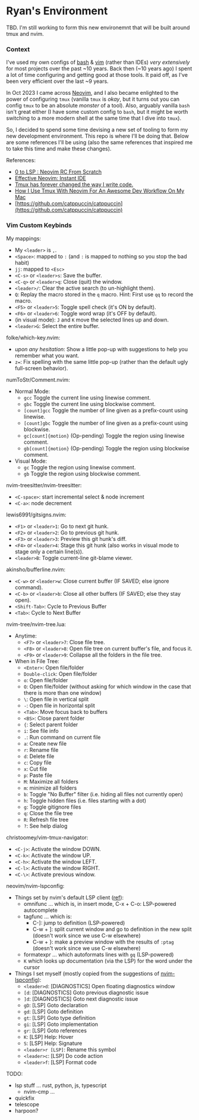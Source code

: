 # Ryan's Environment

TBD. I'm still working to form this new environemnt that will be built around tmux and nvim.

### Context

I've used my own configs of [bash](https://github.com/acu192/config-bash) & [vim](https://github.com/acu192/config-vim) (rather than IDEs) _very extensively_ for most projects over the past ~10 years. Back then (~10 years ago) I spent a lot of time configuring and getting good at those tools. It paid off, as I've been very efficient over the last ~9 years.

In Oct 2023 I came across [Neovim](https://github.com/neovim/neovim), and I also became enlighted to the power of configuring `tmux` (vanilla `tmux` is _okay_, but it turns out you can config `tmux` to be an absolute _monster_ of a tool). Also, arguably vanilla `bash` isn't great either (I have some custom config to `bash`, but it might be worth switching to a more modern shell at the same time that I dive into `tmux`).

So, I decided to spend some time devising a new set of tooling to form my new development environment. This repo is where I'll be doing that. Below are some references I'll be using (also the same references that inspired me to take this time and make these changes).

References:
- [0 to LSP : Neovim RC From Scratch](https://youtu.be/w7i4amO_zaE?si=hENKCR4plBRDahCa)
- [Effective Neovim: Instant IDE](https://youtu.be/stqUbv-5u2s?si=VZr16nnGmlm160GL)
- [Tmux has forever changed the way I write code.](https://youtu.be/DzNmUNvnB04?si=yRdO38tunEpp41yO)
- [How I Use Tmux With Neovim For An Awesome Dev Workflow On My Mac](https://youtu.be/U-omALWIBos?si=l9YqiBjJx35X92ii)
- [https://github.com/catppuccin/catppuccin](https://github.com/catppuccin/catppuccin)

### Vim Custom Keybinds

My mappings:
 - My `<leader>` is `,`.
 - `<Space>`: mapped to `:` (and `:` is mapped to nothing so you stop the bad habit)
 - `jj`: mapped to `<Esc>`
 - `<C-s>` or `<leader>s`: Save the buffer.
 - `<C-q>` or `<leader>q`: Close (quit) the window.
 - `<leader>/`: Clear the active search (to un-highlight them).
 - `Q`: Replay the macro stored in the `q` macro. Hint: First use `qq` to record the macro.
 - `<F5>` or `<leader>5`: Toggle spell check (it's ON by default).
 - `<F6>` or `<leader>6`: Toggle word wrap (it's OFF by default).
 - (in visual mode): `J` and `K` move the selected lines up and down.
 - `<leader>G`: Select the entire buffer.

folke/which-key.nvim:
 - _upon any hesitation_: Show a little pop-up with suggestions to help you remember what you want.
 - `z=`: Fix spelling with the same little pop-up (rather than the default ugly full-screen behavior).

numToStr/Comment.nvim:
 - Normal Mode:
   - `gcc` Toggle the current line using linewise comment.
   - `gbc` Toggle the current line using blockwise comment.
   - `[count]gcc` Toggle the number of line given as a prefix-count using linewise.
   - `[count]gbc` Toggle the number of line given as a prefix-count using blockwise.
   - `gc[count]{motion}` (Op-pending) Toggle the region using linewise comment.
   - `gb[count]{motion}` (Op-pending) Toggle the region using blockwise comment.
 - Visual Mode:
   - `gc` Toggle the region using linewise comment.
   - `gb` Toggle the region using blockwise comment.

nvim-treesitter/nvim-treesitter:
 - `<C-space>`: start incremental select & node increment
 - `<C-a>`: node decrement

lewis6991/gitsigns.nvim:
 - `<F1>` or `<leader>1`: Go to next git hunk.
 - `<F2>` or `<leader>2`: Go to previous git hunk.
 - `<F3>` or `<leader>3`: Preview this git hunk's diff.
 - `<F4>` or `<leader>4`: Stage this git hunk (also works in visual mode to stage only a certain line(s)).
 - `<leader>B`: Toggle current-line git-blame viewer.

akinsho/bufferline.nvim:
 - `<C-w>` or `<leader>w`: Close current buffer (IF SAVED; else ignore command).
 - `<C-b>` or `<leader>b`: Close all other buffers (IF SAVED; else they stay open).
 - `<Shift-Tab>`: Cycle to Previous Buffer
 - `<Tab>`: Cycle to Next Buffer

nvim-tree/nvim-tree.lua:
 - Anytime:
   - `<F7>` or `<leader>7`: Close file tree.
   - `<F8>` or `<leader>8`: Open file tree on current buffer's file, and focus it.
   - `<F9>` or `<leader>9`: Collapse all the folders in the file tree.
 - When in File Tree:
   - `<Enter>`: Open file/folder
   - `Double-click`: Open file/folder
   - `o`: Open file/folder
   - `O`: Open file/folder (without asking for which window in the case that there is more than one window)
   - `\`: Open file in vertical split
   - `-`: Open file in horizontal split
   - `<Tab>`: Move focus back to buffers
   - `<BS>`: Close parent folder
   - `{`: Select parent folder
   - `i`: See file info
   - `.`: Run command on current file
   - `a`: Create new file
   - `r`: Rename file
   - `d`: Delete file
   - `c`: Copy file
   - `x`: Cut file
   - `p`: Paste file
   - `M`: Maximize all folders
   - `m`: minimize all folders
   - `b`: Toggle "No Buffer" filter (i.e. hiding all files not currently open)
   - `h`: Toggle hidden files (i.e. files starting with a dot)
   - `g`: Toggle gitignore files
   - `q`: Close the file tree
   - `R`: Refresh file tree
   - `?`: See help dialog

christoomey/vim-tmux-navigator:
 - `<C-j>`: Activate the window DOWN.
 - `<C-k>`: Activate the window UP.
 - `<C-h>`: Activate the window LEFT.
 - `<C-l>`: Activate the window RIGHT.
 - `<C-\>`: Activate previous window.

neovim/nvim-lspconfig:
 - Things set by nvim's default LSP client ([ref](https://neovim.io/doc/user/lsp.html)):
   - omnifunc ... which is, in insert mode, C-x + C-o: LSP-powered autocomplete
   - tagfunc ... which is:
     - C-]: jump to definition (LSP-powered)
     - C-w + ]: split current window and go to definition in the new split (doesn't work since we use C-w elsewhere)
     - C-w + }: make a preview window with the results of `:ptag` (doesn't work since we use C-w elsewhere)
   - formatexpr ... which autoformats lines with `gq` (LSP-powered)
   - `K` which looks up documentation (via the LSP) for the word under the cursor
 - Things I set myself (mostly copied from the suggestions of [nvim-lspconfig](https://github.com/neovim/nvim-lspconfig#suggested-configuration)):
   - `<leader>d`: [DIAGNOSTICS] Open floating diagnostics window
   - `[d`: [DIAGNOSTICS] Goto previous diagnostic issue
   - `]d`: [DIAGNOSTICS] Goto next diagnostic issue
   - `gD`: [LSP] Goto declaration
   - `gd`: [LSP] Goto definition
   - `gt`: [LSP] Goto type definition
   - `gi`: [LSP] Goto implementation
   - `gr`: [LSP] Goto references
   - `K`: [LSP] Help: Hover
   - `S`: [LSP] Help: Signature
   - `<leader>r [LSP]`: Rename this symbol
   - `<leader>c`: [LSP] Do code action
   - `<leader>f`: [LSP] Format code

TODO:
 - lsp stuff ... rust, python, js, typescript
    - nvim-cmp ...
 - quickfix
 - telescope
 - harpoon?
